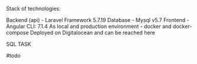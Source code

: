 Stack of technologies:

Backend (api) - Laravel Framework 5.7.19
Database - Mysql v5.7
Frontend - Angular CLI: 7.1.4
As local and production environment - docker and docker-compose
Deployed on Digitalocean and can be reached here


SQL TASK

#todo
